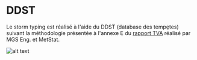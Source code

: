 # DDST
Le storm typing est réalisé à l'aide du DDST (database des tempȩtes) suivant la méthodologie présentée à l'annexe E du [rapport TVA](http://www.mgsengr.com/damsafetyfiles/TVA_Point%20Precipitation-Frequency_2015-03-02_Release.pdf) réalisé par MGS Eng. et MetStat.

![alt text](https://github.com/hydrologie/sefm/blob/master/img/AMS.png?raw=true)
